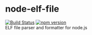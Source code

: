 # node-elf-file
[![Build Status](https://api.travis-ci.org/k13-engineering/node-elf-file.svg?branch=master)](https://travis-ci.org/k13-engineering/node-elf-file)
[![npm version](https://badge.fury.io/js/node-elf-file.svg)](https://badge.fury.io/js/node-elf-file)<br/>
ELF file parser and formatter for node.js
